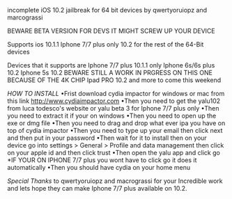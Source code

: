 incomplete iOS 10.2 jailbreak for 64 bit devices by qwertyoruiopz and marcograssi



BEWARE BETA VERSION FOR DEVS IT MIGHT SCREW UP YOUR DEVICE


Supports ios 
10.1.1 Iphone 7/7 plus only
10.2 for the rest of the 64-Bit devices

Devices that it supports are 
Iphone 7/7 plus 10.1.1 only
Iphone 6s/6s plus 10.2
Iphone 5s 10.2 BEWARE STILL A WORK IN PRGRESS ON THIS ONE BECAUSE OF THE 4K CHIP
Ipad PRO 10.2
and more to come this weekend 

*HOW TO INSTALL*
•Frist download cydia impactor for windows or mac from this link
http://www.cydiaimpactor.com
•Then you need to get the yalu102 from luca todesco's website or yalu beta 3 for Iphone 7/7 plus only 
•Then you need to extract it if your on windows
•Then you need to open up the exe or dmg file
•Then you need to drag and drop what ever ipa you have on top of cydia impactor
•Then you need to type up your email then click next and then put in your password
•Then wait for it to install then on your device go into settings > General > Profile and data management then click on your apple id and then click trust
•Then open the yalu app and click go *IF YOUR ON IPHONE 7/7 plus you wont have to click go it does it automatically 
•Then you should have cydia on your home menu

*Special Thanks*
 to qwertyoruiopz and macrograssi for your Incredible work and lets hope they can make Iphone 7/7 plus available on 10.2.
